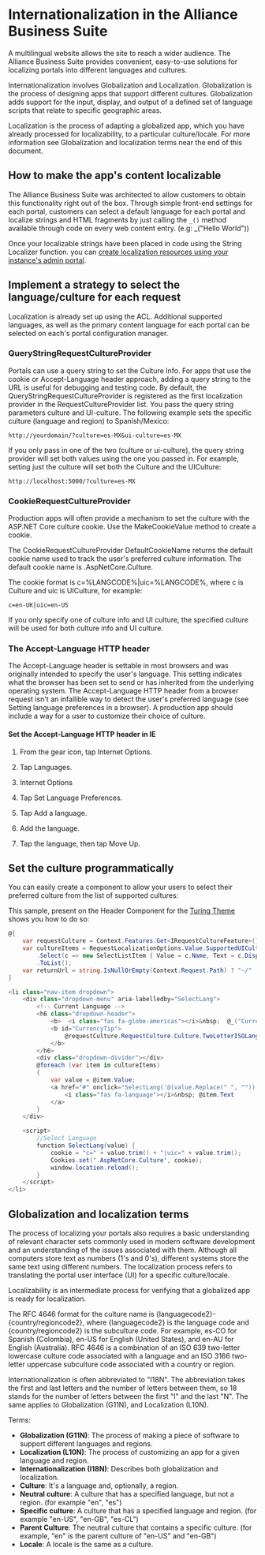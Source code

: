 # Internationalization in the Alliance Business Suite

A multilingual website allows the site to reach a wider audience. The Alliance Business Suite provides convenient, easy-to-use solutions for localizing portals into different languages and cultures.

Internationalization involves Globalization and Localization. Globalization is the process of designing apps that support different cultures. Globalization adds support for the input, display, and output of a defined set of language scripts that relate to specific geographic areas.

Localization is the process of adapting a globalized app, which you have already processed for localizability, to a particular culture/locale. For more information see Globalization and localization terms near the end of this document.

## How to make the app's content localizable
The Alliance Business Suite was architected to allow customers to obtain this functionality right out of the box. Through simple front-end settings for each portal, customers can select a default language for each portal and localize strings and HTML fragments by just calling the `_()` method available through code on every web content entry. (e.g: _("Hello World"))

Once your localizable strings have been placed in code using the String Localizer function. you can [create localization resources using your instance's admin portal](Internationalization/Localization-Strings).

## Implement a strategy to select the language/culture for each request

Localization is already set up using the ACL. Additional supported languages, as well as the primary content language for each portal can be selected on each's portal configuration manager.

### QueryStringRequestCultureProvider
Portals can use a query string to set the Culture Info. For apps that use the cookie or Accept-Language header approach, adding a query string to the URL is useful for debugging and testing code. By default, the QueryStringRequestCultureProvider is registered as the first localization provider in the RequestCultureProvider list. You pass the query string parameters culture and UI-culture. The following example sets the specific culture (language and region) to Spanish/Mexico:

```
http://yourdomain/?culture=es-MX&ui-culture=es-MX
```
If you only pass in one of the two (culture or ui-culture), the query string provider will set both values using the one you passed in. For example, setting just the culture will set both the Culture and the UICulture:

```
http://localhost:5000/?culture=es-MX
```

### CookieRequestCultureProvider
Production apps will often provide a mechanism to set the culture with the ASP.NET Core culture cookie. Use the MakeCookieValue method to create a cookie.

The CookieRequestCultureProvider DefaultCookieName returns the default cookie name used to track the user's preferred culture information. The default cookie name is .AspNetCore.Culture.

The cookie format is c=%LANGCODE%|uic=%LANGCODE%, where c is Culture and uic is UICulture, for example:
```
c=en-UK|uic=en-US
```
If you only specify one of culture info and UI culture, the specified culture will be used for both culture info and UI culture.

### The Accept-Language HTTP header

The Accept-Language header is settable in most browsers and was originally intended to specify the user's language. This setting indicates what the browser has been set to send or has inherited from the underlying operating system. The Accept-Language HTTP header from a browser request isn't an infallible way to detect the user's preferred language (see Setting language preferences in a browser). A production app should include a way for a user to customize their choice of culture.

#### Set the Accept-Language HTTP header in IE

1. From the gear icon, tap Internet Options.

1. Tap Languages.

1. Internet Options

1. Tap Set Language Preferences.

1. Tap Add a language.

1. Add the language.

1. Tap the language, then tap Move Up.

## Set the culture programmatically

You can easily create a component to allow your users to select their preferred culture from the list of supported cultures:

This sample, present on the Header Component for the [Turing Theme](https://github.com/FenixAlliance/ABS.Portal.Themes.Turing) shows you how to do so:


``` csharp
@{
	var requestCulture = Context.Features.Get<IRequestCultureFeature>();
	var cultureItems = RequestLocalizationOptions.Value.SupportedUICultures
		.Select(c => new SelectListItem { Value = c.Name, Text = c.DisplayName })
		.ToList();
	var returnUrl = string.IsNullOrEmpty(Context.Request.Path) ? "~/" : $"~{Context.Request.Path.Value}";
}

<li class="nav-item dropdown">
	<div class="dropdown-menu" aria-labelledby="SelectLang">
		<!-- Current Language -->
		<h6 class="dropdown-header">
			<b>  <i class="fas fa-globe-americas"></i>&nbsp;  @_("Current Language"): </b>
			<b id="CurrencyTip">
				@requestCulture.RequestCulture.Culture.TwoLetterISOLanguageName
			</b>
		</h6>
		<div class="dropdown-divider"></div>
		@foreach (var item in cultureItems)
		{
			var value = @item.Value;
			<a href="#" onclick="SelectLang('@(value.Replace(" ", ""))')" class="dropdown-item">
				<i class="fas fa-language"></i>&nbsp; @item.Text
			</a>
		}
	</div>

	<script>
		//Select Language
		function SelectLang(value) {
			cookie = "c=" + value.trim() + "|uic=" + value.trim();
			Cookies.set('.AspNetCore.Culture', cookie);
			window.location.reload();
		}
	</script>
</li>
```

## Globalization and localization terms
The process of localizing your portals also requires a basic understanding of relevant character sets commonly used in modern software development and an understanding of the issues associated with them. Although all computers store text as numbers (1's and 0's), different systems store the same text using different numbers. The localization process refers to translating the portal user interface (UI) for a specific culture/locale.

Localizability is an intermediate process for verifying that a globalized app is ready for localization.

The RFC 4646 format for the culture name is {languagecode2}-{country/regioncode2}, where {languagecode2} is the language code and {country/regioncode2} is the subculture code. For example, es-CO for Spanish (Colombia), en-US for English (United States), and en-AU for English (Australia). RFC 4646 is a combination of an ISO 639 two-letter lowercase culture code associated with a language and an ISO 3166 two-letter uppercase subculture code associated with a country or region. 

Internationalization is often abbreviated to "I18N". The abbreviation takes the first and last letters and the number of letters between them, so 18 stands for the number of letters between the first "I" and the last "N". The same applies to Globalization (G11N), and Localization (L10N).

Terms:

- **Globalization (G11N)**: The process of making a piece of software to support different languages and regions.
- **Localization (L10N)**: The process of customizing an app for a given language and region.
- **Internationalization (I18N)**: Describes both globalization and localization.
- **Culture**: It's a language and, optionally, a region.
- **Neutral culture**: A culture that has a specified language, but not a region. (for example "en", "es")
- **Specific culture**: A culture that has a specified language and region. (for example "en-US", "en-GB", "es-CL")
- **Parent Culture**: The neutral culture that contains a specific culture. (for example, "en" is the parent culture of "en-US" and "en-GB")
- **Locale**: A locale is the same as a culture.